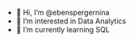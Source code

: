 - 👋 Hi, I’m @ebenspergernina
- 👀 I’m interested in Data Analytics
- 🌱 I’m currently learning SQL


<!---
ebenspergernina/ebenspergernina is a ✨ special ✨ repository because its `README.md` (this file) appears on your GitHub profile.
You can click the Preview link to take a look at your changes.
--->
